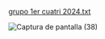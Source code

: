 [grupo 1er cuatri 2024.txt](https://github.com/joacosponer/LABII2024ComB/files/15377169/grupo.1er.cuatri.2024.txt)

![Captura de pantalla (38)](https://github.com/joacosponer/LABII2024ComB/assets/144067577/a0dc3453-f32e-47b2-9945-dde99f649738)
